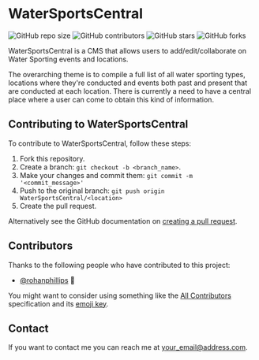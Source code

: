 # WaterSportsCentral

<!--- These are examples. See https://shields.io for others or to customize this set of shields. You might want to include dependencies, project status and licence info here --->
![GitHub repo size](https://img.shields.io/github/repo-size/rohanphillips/watersportscentral)
![GitHub contributors](https://img.shields.io/github/contributors/rohanphillips/watersportscentral)
![GitHub stars](https://img.shields.io/github/stars/rohanphillips/watersportscentral?style=social)
![GitHub forks](https://img.shields.io/github/forks/rohanphillips/watersportscentral?style=social)

WaterSportsCentral is a CMS that allows users to add/edit/collaborate on Water Sporting events and locations.

The overarching theme is to compile a full list of all water sporting types, locations where they're conducted and events both past and present that are conducted at each location.  There is currently a need to have a central place where a user can come to obtain this kind of information.



## Contributing to WaterSportsCentral
<!--- If your README is long or you have some specific process or steps you want contributors to follow, consider creating a separate CONTRIBUTING.md file--->
To contribute to WaterSportsCentral, follow these steps:

1. Fork this repository.
2. Create a branch: `git checkout -b <branch_name>`.
3. Make your changes and commit them: `git commit -m '<commit_message>'`
4. Push to the original branch: `git push origin WaterSportsCentral/<location>`
5. Create the pull request.

Alternatively see the GitHub documentation on [creating a pull request](https://help.github.com/en/github/collaborating-with-issues-and-pull-requests/creating-a-pull-request).

## Contributors

Thanks to the following people who have contributed to this project:

* [@rohanphillips](https://github.com/rohanphillips) 📖

You might want to consider using something like the [All Contributors](https://github.com/all-contributors/all-contributors) specification and its [emoji key](https://allcontributors.org/docs/en/emoji-key).

## Contact

If you want to contact me you can reach me at <your_email@address.com>.

